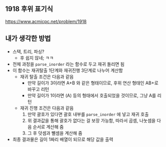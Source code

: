 ## 1918 후위 표기식

<https://www.acmicpc.net/problem/1918>

## 내가 생각한 방법

<!-- ![이미지](./img.png) -->

- 스택, 트리, 파싱?
  - 후 쉽지 않네; ㅋㅋ
- 전체 과정을 `parse_inorder` 라는 함수로 두고 재귀 돌리면 됨
- 이 함수는 재귀탈출 1단계와 재귀진행 3단계로 나누어 계산함
  - 재귀 탈출 조건은 다음과 같음
    - 만약 길이가 3이라면 A+B 와 같은 형태이므로, 후위 연산 형태인 AB+로 바꾸고 리턴
    - 만약 길이가 1이라면 (A) 등의 형태에서 호출되었을 것이므로, 그냥 A를 리턴
  - 재귀 진행 조건은 다음과 같음
    1. 만약 괄호가 있다면 괄호 내부를 `parse_inorder` 에 넣고 재귀 호출
    2. 위 결과값을 통해 괄호가 없다는 걸 보장 가능함, 따라서 곱셈, 나눗셈을 다음 순서로 계산해 줌
    3. 그 후 덧셈과 뺄셈을 계산해 줌
- 최종 결과물은 길이 1짜리 배열이 되므로 해당 값을 출력
